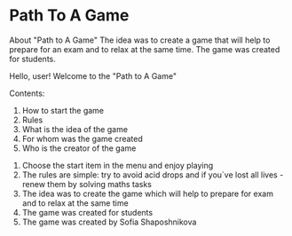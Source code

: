 # Path To A Game
About "Path to A Game"  The idea was to create a game that will help
to prepare for an exam and to relax at the same time. 
The game was created for students.

Hello, user!
Welcome to the "Path to A Game"

Contents:
1. How to start the game
2. Rules
3. What is the idea of the game
4. For whom was the game created
5. Who is the creator of the game

1) Choose the start item in the menu and enjoy playing
2) The rules are simple: try to avoid acid drops and if you`ve lost all lives -
renew them by solving maths tasks
3) The idea was to create the game which will help to prepare for exam
and to relax at the same time
4) The game was created for students
5) The game was created by Sofia Shaposhnikova
